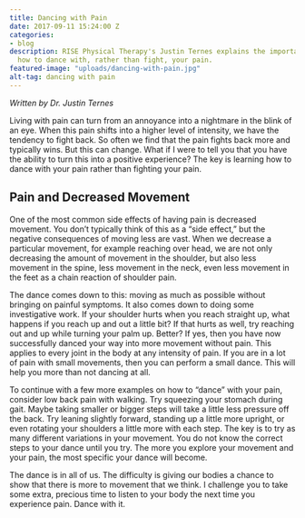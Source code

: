 ```yaml
---
title: Dancing with Pain
date: 2017-09-11 15:24:00 Z
categories:
- blog
description: RISE Physical Therapy's Justin Ternes explains the importance of leaning
  how to dance with, rather than fight, your pain.
featured-image: "uploads/dancing-with-pain.jpg"
alt-tag: dancing with pain
---
```


_Written by Dr. Justin Ternes_

Living with pain can turn from an annoyance into a nightmare in the blink of an eye. When this pain shifts into a higher level of intensity, we have the tendency to fight back. So often we find that the pain fights back more and typically wins. But this can change. What if I were to tell you that you have the ability to turn this into a positive experience? The key is learning how to dance with your pain rather than fighting your pain.

## Pain and Decreased Movement

One of the most common side effects of having pain is decreased movement. You don’t typically think of this as a “side effect,” but the negative consequences of moving less are vast. When we decrease a particular movement, for example reaching over head, we are not only decreasing the amount of movement in the shoulder, but also less movement in the spine, less movement in the neck, even less movement in the feet as a chain reaction of shoulder pain.

The dance comes down to this: moving as much as possible without bringing on painful symptoms. It also comes down to doing some investigative work. If your shoulder hurts when you reach straight up, what happens if you reach up and out a little bit? If that hurts as well, try reaching out and up while turning your palm up. Better? If yes, then you have now successfully danced your way into more movement without pain. This applies to every joint in the body at any intensity of pain. If you are in a lot of pain with small movements, then you can perform a small dance. This will help you more than not dancing at all.

To continue with a few more examples on how to “dance” with your pain, consider low back pain with walking. Try squeezing your stomach during gait. Maybe taking smaller or bigger steps will take a little less pressure off the back. Try leaning slightly forward, standing up a little more upright, or even rotating your shoulders a little more with each step. The key is to try as many different variations in your movement. You do not know the correct steps to your dance until you try. The more you explore your movement and your pain, the most specific your dance will become.

The dance is in all of us. The difficulty is giving our bodies a chance to show that there is more to movement that we think. I challenge you to take some extra, precious time to listen to your body the next time you experience pain. Dance with it.

